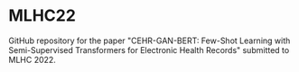 # MLHC22

GitHub repository for the paper "CEHR-GAN-BERT: Few-Shot Learning with Semi-Supervised Transformers for Electronic Health Records" submitted to MLHC 2022.
